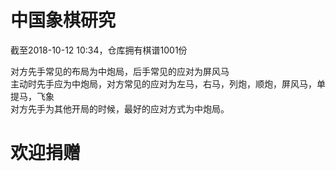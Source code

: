 # 中国象棋研究
截至2018-10-12 10:34，仓库拥有棋谱1001份<br>

对方先手常见的布局为中炮局，后手常见的应对为屏风马<br>
主动时先手应为中炮局，对方常见的应对为左马，右马，列炮，顺炮，屏风马，单提马，飞象<br>
对方先手为其他开局的时候，最好的应对方式为中炮局。
# 欢迎捐赠

